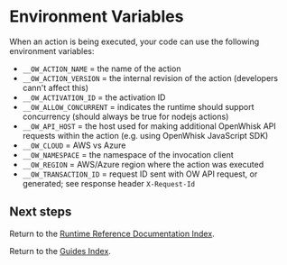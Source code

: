 # Environment Variables

When an action is being executed, your code can use the following environment variables:

* `__OW_ACTION_NAME` = the name of the action
* `__OW_ACTION_VERSION` = the internal revision of the action (developers cann't affect this)
* `__OW_ACTIVATION_ID` = the activation ID
* `__OW_ALLOW_CONCURRENT` = indicates the runtime should support concurrency (should always be true for nodejs actions)
* `__OW_API_HOST` = the host used for making additional OpenWhisk API requests within the action (e.g. using OpenWhisk JavaScript SDK)
* `__OW_CLOUD` = AWS vs Azure
* `__OW_NAMESPACE` = the namespace of the invocation client
* `__OW_REGION` = AWS/Azure region where the action was executed
* `__OW_TRANSACTION_ID` = request ID sent with OW API request, or generated; see response header `X-Request-Id`

## Next steps

Return to the [Runtime Reference Documentation Index](index.md).

Return to the [Guides Index](../../index.md).
